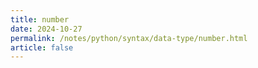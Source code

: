 ```yaml
---
title: number
date: 2024-10-27
permalink: /notes/python/syntax/data-type/number.html
article: false
---
```

